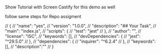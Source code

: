 Show Tutorial with Screen Castify for this demo as well

follow same steps for Repo assigment


// {
//   "name": "yes",
//   "version": "1.0.0",
//   "description": "## Your Task",
//   "main": "index.js",
//   "scripts": {
//     "test": "jest"
//   },
//   "author": "",
//   "license": "ISC",
//   "keywords": [],
//   "devDependencies": {
//     "jest": "^29.5.0"
//   },
//   "dependencies": {
//     "inquirer": "^6.2.4"
//   },
//   "keywords": [],
//   "description":""
// }
